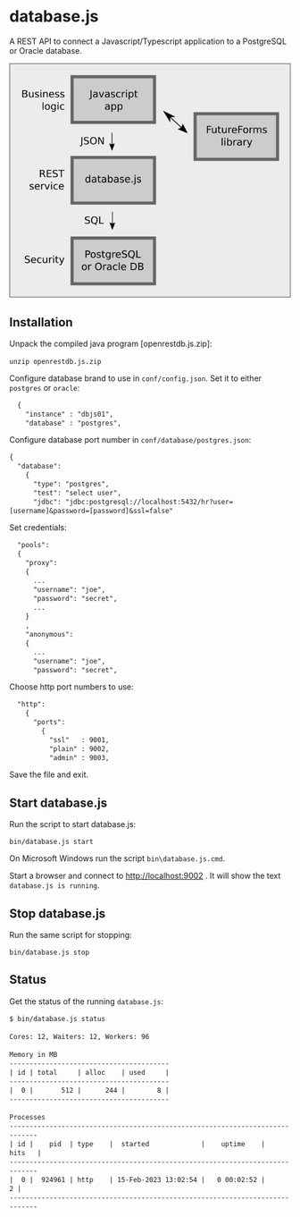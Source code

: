 # database.js

A REST API to connect a Javascript/Typescript application to a PostgreSQL or Oracle database.

![Blocks](img/blocks.png)

## Installation

Unpack the compiled java program [openrestdb.js.zip]:

`unzip openrestdb.js.zip`

Configure database brand to use in `conf/config.json`.
Set it to either `postgres` or `oracle`:

```
  {
    "instance" : "dbjs01",
    "database" : "postgres",
```
Configure database port number in `conf/database/postgres.json`:
```
{
  "database":
    {
      "type": "postgres",
      "test": "select user",
      "jdbc": "jdbc:postgresql://localhost:5432/hr?user=[username]&password=[password]&ssl=false"
```
Set credentials:
```
  "pools":
  {
    "proxy":
    {
      ...
      "username": "joe",
      "password": "secret",
      ...
    }
    ,
    "anonymous":
    {
      ...
      "username": "joe",
      "password": "secret",
```
Choose http port numbers to use:

```
  "http":
    {
      "ports":
        {
          "ssl"   : 9001,
          "plain" : 9002,
          "admin" : 9003,
```

Save the file and exit.

## Start database.js

Run the script to start database.js:

```
bin/database.js start
```

On Microsoft Windows run the script `bin\database.js.cmd`.

Start a browser and connect to [http://localhost:9002](http://localhost:9002/) .
It will show the text `database.js is running`.

## Stop database.js

Run the same script for stopping:

```
bin/database.js stop
```

## Status

Get the status of the running `database.js`:

```
$ bin/database.js status

Cores: 12, Waiters: 12, Workers: 96

Memory in MB
----------------------------------------
| id | total     | alloc    | used     |
----------------------------------------
|  0 |       512 |      244 |        8 |
----------------------------------------

Processes
-----------------------------------------------------------------------------
| id |    pid  | type    |  started             |    uptime    |      hits   |
-----------------------------------------------------------------------------
|  0 |  924961 | http    | 15-Feb-2023 13:02:54 |   0 00:02:52 |           2 |
-----------------------------------------------------------------------------
```
